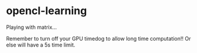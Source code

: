 opencl-learning
===============

Playing with matrix...

Remember to turn off your GPU timedog to allow long time computation!! Or else will have a 5s time limit.
